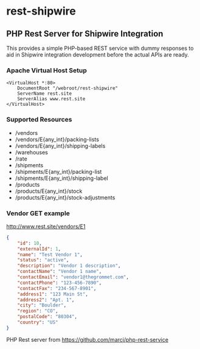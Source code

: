 rest-shipwire
=============

PHP Rest Server for Shipwire Integration
----------------------------------------------------

This provides a simple PHP-based REST service with dummy responses to aid in Shipwire integration development before the actual APIs are ready.

### Apache Virtual Host Setup

```ApacheConf
<VirtualHost *:80>
    DocumentRoot "/webroot/rest-shipwire"
    ServerName rest.site
    ServerAlias www.rest.site
</VirtualHost>
```

### Supported Resources

* /vendors
* /vendors/E{any_int}/packing-lists
* /vendors/E{any_int}/shipping-labels
* /warehouses
* /rate
* /shipments
* /shipments/E{any_int}/packing-list
* /shipments/E{any_int}/shipping-label
* /products
* /products/E{any_int}/stock
* /products/E{any_int}/stock-adjustments

### Vendor GET example

http://www.rest.site/vendors/E1

```JSON
{
    "id": 10,
	"externalId": 1,
    "name": "Test Vendor 1",
    "status": "active",
    "description": "Vendor 1 description",
    "contactName": "Vendor 1 name",
    "contactEmail": "vendor1@thegrommet.com",
    "contactPhone": "123-456-7890",
    "contactFax": "234-567-8901",
    "address1": "123 Main St",
    "address2": "Apt. 1",
    "city": "Boulder",
    "region": "CO",
    "postalCode": "80304",
    "country": "US"
}
```

PHP Rest server from https://github.com/marcj/php-rest-service
